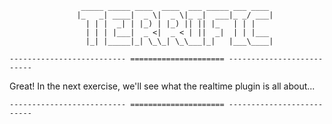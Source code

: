 ```
                _____ _____ ____  ____  ___ _____ ___ ____
               |_   _| ____|  _ \|  _ \|_ _|  ___|_ _/ ___|
                 | | |  _| | |_) | |_) || || |_   | | |
                 | | | |___|  _ <|  _ < | ||  _|  | | |___
                 |_| |_____|_| \_\_| \_\___|_|   |___\____|

-------------------------- ===================== --------------------------
```

Great! In the next exercise, we'll see what the realtime plugin is all about...

```
-------------------------- ===================== --------------------------
```
